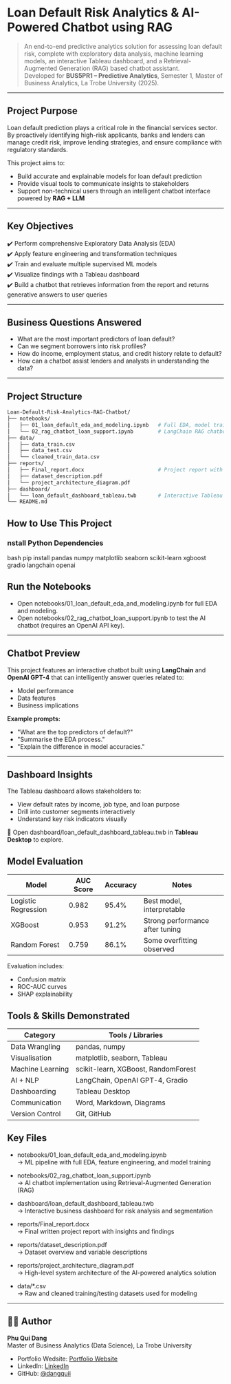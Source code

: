 # Loan Default Risk Analytics & AI-Powered Chatbot using RAG

> An end-to-end predictive analytics solution for assessing loan default risk, complete with exploratory data analysis, machine learning models, an interactive Tableau dashboard, and a Retrieval-Augmented Generation (RAG) based chatbot assistant.  
> Developed for **BUS5PR1 – Predictive Analytics**, Semester 1, Master of Business Analytics, La Trobe University (2025).

---

## Project Purpose

Loan default prediction plays a critical role in the financial services sector. By proactively identifying high-risk applicants, banks and lenders can manage credit risk, improve lending strategies, and ensure compliance with regulatory standards.

This project aims to:
- Build accurate and explainable models for loan default prediction
- Provide visual tools to communicate insights to stakeholders
- Support non-technical users through an intelligent chatbot interface powered by **RAG + LLM**

---

## Key Objectives

✔️ Perform comprehensive Exploratory Data Analysis (EDA)  
✔️ Apply feature engineering and transformation techniques  
✔️ Train and evaluate multiple supervised ML models  
✔️ Visualize findings with a Tableau dashboard  
✔️ Build a chatbot that retrieves information from the report and returns generative answers to user queries

---

## Business Questions Answered

- What are the most important predictors of loan default?
- Can we segment borrowers into risk profiles?
- How do income, employment status, and credit history relate to default?
- How can a chatbot assist lenders and analysts in understanding the data?

---

## Project Structure

```bash
Loan-Default-Risk-Analytics-RAG-Chatbot/
├── notebooks/
│   ├── 01_loan_default_eda_and_modeling.ipynb   # Full EDA, model training and evaluation
│   └── 02_rag_chatbot_loan_support.ipynb        # LangChain RAG chatbot code
├── data/
│   ├── data_train.csv
│   ├── data_test.csv
│   └── cleaned_train_data.csv
├── reports/
│   ├── Final_report.docx                        # Project report with results & discussion
│   ├── dataset_description.pdf
│   └── project_architecture_diagram.pdf
├── dashboard/
│   └── loan_default_dashboard_tableau.twb       # Interactive Tableau file
└── README.md
```

## How to Use This Project

### nstall Python Dependencies
bash
pip install pandas numpy matplotlib seaborn scikit-learn xgboost gradio langchain openai

## Run the Notebooks

- Open notebooks/01_loan_default_eda_and_modeling.ipynb for full EDA and modeling.
- Open notebooks/02_rag_chatbot_loan_support.ipynb to test the AI chatbot (requires an OpenAI API key).

---

## Chatbot Preview

This project features an interactive chatbot built using **LangChain** and **OpenAI GPT-4** that can intelligently answer queries related to:

- Model performance  
- Data features  
- Business implications  

**Example prompts:**

- "What are the top predictors of default?"
- "Summarise the EDA process."
- "Explain the difference in model accuracies."

---

## Dashboard Insights

The Tableau dashboard allows stakeholders to:

- View default rates by income, job type, and loan purpose  
- Drill into customer segments interactively  
- Understand key risk indicators visually  

📂 Open dashboard/loan_default_dashboard_tableau.twb in **Tableau Desktop** to explore.

## Model Evaluation

| Model               | AUC Score | Accuracy | Notes                            |
|--------------------|-----------|----------|----------------------------------|
| Logistic Regression| 0.982     | 95.4%    | Best model, interpretable        |
| XGBoost            | 0.953     | 91.2%    | Strong performance after tuning  |
| Random Forest      | 0.759     | 86.1%    | Some overfitting observed        |

Evaluation includes:
- Confusion matrix
- ROC-AUC curves
- SHAP explainability

## Tools & Skills Demonstrated

| Category         | Tools / Libraries                           |
|------------------|---------------------------------------------|
| Data Wrangling   | pandas, numpy                           |
| Visualisation    | matplotlib, seaborn, Tableau          |
| Machine Learning | scikit-learn, XGBoost, RandomForest   |
| AI + NLP         | LangChain, OpenAI GPT-4, Gradio       |
| Dashboarding     | Tableau Desktop                           |
| Communication    | Word, Markdown, Diagrams              |
| Version Control  | Git, GitHub                             |

## Key Files

- notebooks/01_loan_default_eda_and_modeling.ipynb  
  → ML pipeline with full EDA, feature engineering, and model training

- notebooks/02_rag_chatbot_loan_support.ipynb  
  → AI chatbot implementation using Retrieval-Augmented Generation (RAG)

- dashboard/loan_default_dashboard_tableau.twb  
  → Interactive business dashboard for risk analysis and segmentation

- reports/Final_report.docx  
  → Final written project report with insights and findings

- reports/dataset_description.pdf  
  → Dataset overview and variable descriptions

- reports/project_architecture_diagram.pdf  
  → High-level system architecture of the AI-powered analytics solution

- data/*.csv  
  → Raw and cleaned training/testing datasets used for modeling

---

## 🙋‍♂️ Author

**Phu Qui Dang**  
Master of Business Analytics (Data Science), La Trobe University  

- Portfolio Wedsite: [Portfolio Website](https://quidangthedataanalyst.framer.website/)  
- LinkedIn: [LinkedIn](https://www.linkedin.com/in/phuquidang/)  
- GitHub: [@dangquii](https://github.com/dangquii)
